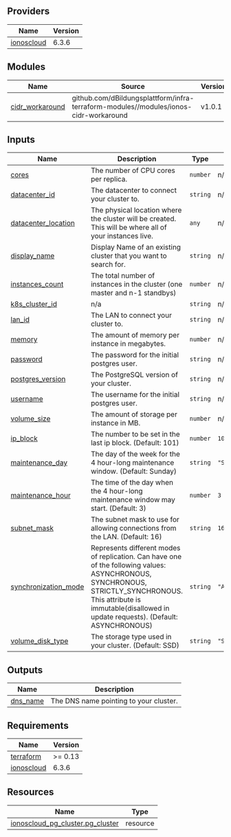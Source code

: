 <!-- BEGIN_TF_DOCS -->

## Providers

| Name | Version |
|------|---------|
| <a name="provider_ionoscloud"></a> [ionoscloud](#provider\_ionoscloud) | 6.3.6 |
## Modules

| Name | Source | Version |
|------|--------|---------|
| <a name="module_cidr_workaround"></a> [cidr\_workaround](#module\_cidr\_workaround) | github.com/dBildungsplattform/infra-terraform-modules//modules/ionos-cidr-workaround | v1.0.1 |
## Inputs

| Name | Description | Type | Default | Required |
|------|-------------|------|---------|:--------:|
| <a name="input_cores"></a> [cores](#input\_cores) | The number of CPU cores per replica. | `number` | n/a | yes |
| <a name="input_datacenter_id"></a> [datacenter\_id](#input\_datacenter\_id) | The datacenter to connect your cluster to. | `string` | n/a | yes |
| <a name="input_datacenter_location"></a> [datacenter\_location](#input\_datacenter\_location) | The physical location where the cluster will be created. This will be where all of your instances live. | `any` | n/a | yes |
| <a name="input_display_name"></a> [display\_name](#input\_display\_name) | Display Name of an existing cluster that you want to search for. | `string` | n/a | yes |
| <a name="input_instances_count"></a> [instances\_count](#input\_instances\_count) | The total number of instances in the cluster (one master and n-1 standbys) | `number` | n/a | yes |
| <a name="input_k8s_cluster_id"></a> [k8s\_cluster\_id](#input\_k8s\_cluster\_id) | n/a | `string` | n/a | yes |
| <a name="input_lan_id"></a> [lan\_id](#input\_lan\_id) | The LAN to connect your cluster to. | `string` | n/a | yes |
| <a name="input_memory"></a> [memory](#input\_memory) | The amount of memory per instance in megabytes. | `number` | n/a | yes |
| <a name="input_password"></a> [password](#input\_password) | The password for the initial postgres user. | `string` | n/a | yes |
| <a name="input_postgres_version"></a> [postgres\_version](#input\_postgres\_version) | The PostgreSQL version of your cluster. | `string` | n/a | yes |
| <a name="input_username"></a> [username](#input\_username) | The username for the initial postgres user. | `string` | n/a | yes |
| <a name="input_volume_size"></a> [volume\_size](#input\_volume\_size) | The amount of storage per instance in MB. | `number` | n/a | yes |
| <a name="input_ip_block"></a> [ip\_block](#input\_ip\_block) | The number to be set in the last ip block. (Default: 101) | `number` | `101` | no |
| <a name="input_maintenance_day"></a> [maintenance\_day](#input\_maintenance\_day) | The day of the week for the 4 hour-long maintenance window. (Default: Sunday) | `string` | `"Sunday"` | no |
| <a name="input_maintenance_hour"></a> [maintenance\_hour](#input\_maintenance\_hour) | The time of the day when the 4 hour-long maintenance window may start. (Default: 3) | `number` | `3` | no |
| <a name="input_subnet_mask"></a> [subnet\_mask](#input\_subnet\_mask) | The subnet mask to use for allowing connections from the LAN. (Default: 16) | `string` | `16` | no |
| <a name="input_synchronization_mode"></a> [synchronization\_mode](#input\_synchronization\_mode) | Represents different modes of replication. Can have one of the following values: ASYNCHRONOUS, SYNCHRONOUS, STRICTLY\_SYNCHRONOUS. This attribute is immutable(disallowed in update requests). (Default: ASYNCHRONOUS) | `string` | `"ASYNCHRONOUS"` | no |
| <a name="input_volume_disk_type"></a> [volume\_disk\_type](#input\_volume\_disk\_type) | The storage type used in your cluster. (Default: SSD) | `string` | `"SSD"` | no |
## Outputs

| Name | Description |
|------|-------------|
| <a name="output_dns_name"></a> [dns\_name](#output\_dns\_name) | The DNS name pointing to your cluster. |
## Requirements

| Name | Version |
|------|---------|
| <a name="requirement_terraform"></a> [terraform](#requirement\_terraform) | >= 0.13 |
| <a name="requirement_ionoscloud"></a> [ionoscloud](#requirement\_ionoscloud) | 6.3.6 |
## Resources

| Name | Type |
|------|------|
| [ionoscloud_pg_cluster.pg_cluster](https://registry.terraform.io/providers/ionos-cloud/ionoscloud/6.3.6/docs/resources/pg_cluster) | resource |
<!-- END_TF_DOCS -->